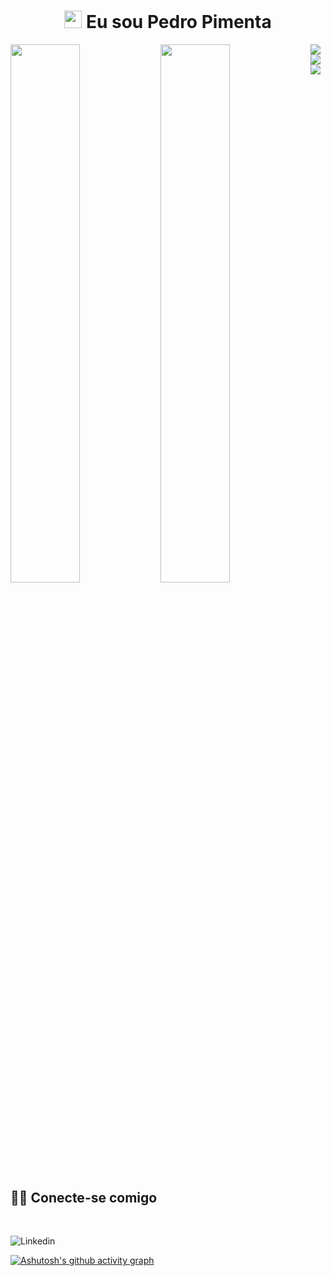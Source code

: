 <h1 align="center">
<img src="https://media.giphy.com/media/hvRJCLFzcasrR4ia7z/giphy.gif" width="28">
Eu sou Pedro Pimenta
</h1>

<img align="left"  width="47%"  src="https://github-readme-stats.vercel.app/api?username=PedroPcode&show_icons=true" />

<img align="left" width="47%" src="https://github-readme-stats.vercel.app/api/top-langs/?username=PedroPcode&layout=compact" />





<img align="left" src="https://img.shields.io/badge/mysql-4479A1.svg?style=for-the-badge&logo=mysql&logoColor=white" />

<img align="left" src="https://img.shields.io/badge/power_bi-F2C811?style=for-the-badge&logo=powerbi&logoColor=black" />

<img align="left" src="https://img.shields.io/badge/javascript-%23323330.svg?style=for-the-badge&logo=javascript&logoColor=%23F7DF1E" /> 


## <br /> 🙋‍♂️ Conecte-se comigo




<br />



  <a  href="https://www.linkedin.com/in/pedro-pimenta-85b517289/"><img align="left" alt="Linkedin" title="Youtube" src="https://img.shields.io/badge/linkedin-%230077B5.svg?style=for-the-badge&logo=linkedin&logoColor=white"/></a>
  <br />


  [![Ashutosh's github activity graph](https://github-readme-activity-graph.vercel.app/graph?username=PedroPcode&theme=dracula)](https://github.com/ashutosh00710/github-readme-activity-graph)







